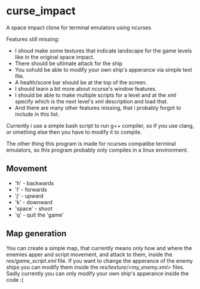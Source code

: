 # curse_impact
A space impact clone for terminal emulators using ncurses

Features still missing:
* I shoud make some textures that indicate landscape for the game levels like in the original space impact.
* There should be ultimate attack for the ship
* You sohuld be able to modify your own ship's apperance via simple text file.
* A health/score bar should be at the top of the screen.
* I should learn a bit more about ncurse's window features.
* I should be able to make multiple scripts for a level and at the xml specify which is the next level's xml description and load that.
* And there are many other features missing, that i probably forgot to include in this list.

Currently i use a simple bash script to run g++ compiler, so if you use clang, or omething else then you have to modify it to compile.

The other thing this program is made for ncurses compatibe terminal emulators, so this program probably only compiles in a linux environment.

## Movement

 * 'h' - backwards
 * 'l' - forwards
 * 'j' - upward
 * 'k' - downward
 * 'space' - shoot
 * 'q' - quit the 'game'

 
## Map generation

You can create a simple map, that currently means only how and where the enemies apper and script movement, and attack to them, inside the *res/game_script.xml* file.
If you want to change the apperance of the enemy ships you can modify  them inside the *res/texture/<my_enemy.xml>* files.
Sadly currently you can only modify your own ship's apperance inside the code :(


 
